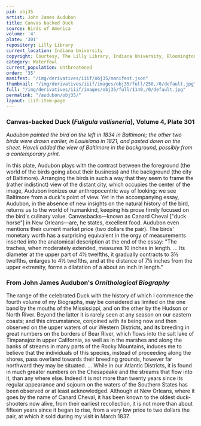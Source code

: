 ```yaml
---
pid: obj35
artist: John James Audubon
title: Canvas backed Duck
source: Birds of America
volume: '4'
plate: '301'
repository: Lilly Library
current_location: Indiana University
copyright: Courtesy, The Lilly Library, Indiana University, Bloomington, Indiana
category: Waterfowl
current_population: Unthreatened
order: '35'
manifest: "/img/derivatives/iiif/obj35/manifest.json"
thumbnail: "/img/derivatives/iiif/images/obj35/full/250,/0/default.jpg"
full: "/img/derivatives/iiif/images/obj35/full/1140,/0/default.jpg"
permalink: "/audubon/obj35/"
layout: iiif-item-page
---
```

### Canvas-backed Duck (_Fuligula vallisneria_), Volume 4, Plate 301

_Audubon painted the bird on the left in 1834 in Baltimore; the other two birds were drawn earlier, in Louisiana in 1821, and pasted down on the sheet. Havell added the view of Baltimore in the background, possibly from a contemporary print._

In this plate, Audubon plays with the contrast between the foreground (the world of the birds going about their business) and the background (the city of Baltimore). Arranging the birds in such a way that they seem to frame the (rather indistinct) view of the distant city, which occupies the center of the image, Audubon ironizes our anthropocentric way of looking: we see Baltimore from a duck's point of view. Yet in the accompanying essay, Audubon, in the absence of new insights on the natural history of the bird, returns us to the world of humankind, keeping his prose firmly focused on the bird's culinary value. Canvasbacks—known as Canard Cheval ["duck horse"] in New Orleans—are, he states, excellent food. Audubon even mentions their current market price (two dollars the pair). The birds' monetary worth has a surprising equivalent in the orgy of measurements inserted into the anatomical description at the end of the essay: "The trachea, when moderately extended, measures 10 inches in length. ... Its diameter at the upper part of 4½ twelfths, it gradually contracts to 3½ twelfths, enlarges to 4½ twelfths, and at the distance of 7¼ inches from the upper extremity, forms a dilatation of a about an inch in length."

### From John James Audubon's _Ornithological Biography_

The range of the celebrated Duck with the history of which I commence the fourth volume of my Biographs, may be considered as limited on the one band by the mouths of the Mississippi, and on the other by the Hudson or North River. Beyond the latter it is rarely seen at any season on our eastern coasts; and this circumstance, conjoined with its being now and then observed on the upper waters of our Western Districts, and its breeding in great numbers on the borders of Bear River, which flows into the salt lake of Timpanajoz in upper California, as well as in the marshes and along the banks of streams in many parts of the Rocky Mountains, induces me to believe that the individuals of this species, instead of proceeding along the shores, pass overland towards their breeding grounds, however far northward they may be situated. ... While in our Atlantic Districts, it is found in much greater numbers on the Chesapeake and the streams that flow into it, than any where else. Indeed it is not more than twenty years since its regular appearance and sojourn on the waters of the Southern States has been observed or at least acknowledged. Although at New Orleans, where it goes by the name of Canard Cheval, it has been known to the oldest duck-shooters now alive, from their earliest recollection, it is not more than about fifteen years since it began to rise, from a very low price to two dollars the pair, at which it sold during my visit in March 1837.

